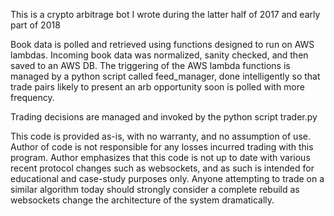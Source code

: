 This is a crypto arbitrage bot I wrote during the latter half of 2017 and early part of 2018

Book data is polled and retrieved using functions designed to run on AWS lambdas. Incoming book data was normalized, sanity checked, and then saved to an AWS DB.
The triggering of the AWS lambda functions is managed by a python script called feed_manager, done intelligently so that trade pairs likely to present an arb opportunity soon is polled with more frequency.

Trading decisions are managed and invoked by the python script trader.py

This code is provided as-is, with no warranty, and no assumption of use. Author of code is not responsible for any losses incurred trading with this program. Author emphasizes that this code is not up to date with various recent protocol changes such as websockets, and as such is intended for educational and case-study purposes only. Anyone attempting to trade on a similar algorithm today should strongly consider a complete rebuild as websockets change the architecture of the system dramatically.
